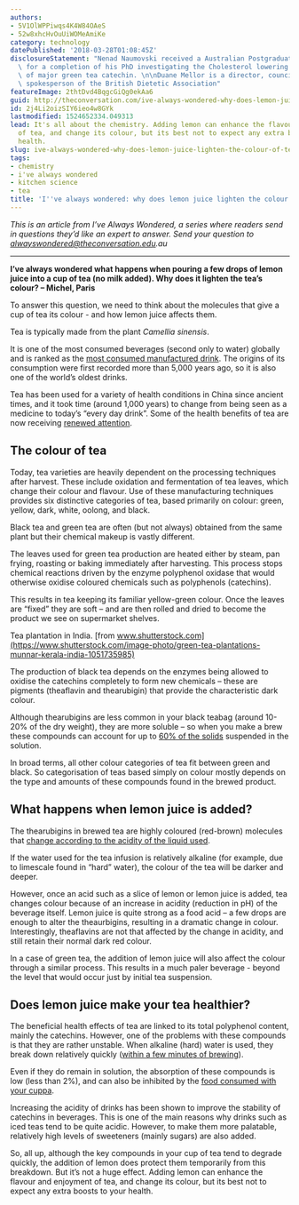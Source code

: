 ```yaml
---
authors:
- 5V1OlWPPiwqs4K4W84OAeS
- 52w8xhcHvOuUiWOMeAmiKe
category: technology
datePublished: '2018-03-28T01:08:45Z'
disclosureStatement: "Nenad Naumovski received a Australian Postgraduate Award (APA)\
  \ for a completion of his PhD investigating the Cholesterol lowering properties\
  \ of major green tea catechin. \n\nDuane Mellor is a director, council member and\
  \ spokesperson of the British Dietetic Association"
featureImage: 2thtDvd4BqgcGiQg0ekAa6
guid: http://theconversation.com/ive-always-wondered-why-does-lemon-juice-lighten-the-colour-of-tea-91324
id: 2j4Li2oizSIY6ieo4w8GYk
lastmodified: 1524652334.049313
lead: It's all about the chemistry. Adding lemon can enhance the flavour and enjoyment
  of tea, and change its colour, but its best not to expect any extra boosts to your
  health.
slug: ive-always-wondered-why-does-lemon-juice-lighten-the-colour-of-tea
tags:
- chemistry
- i've always wondered
- kitchen science
- tea
title: 'I''ve always wondered: why does lemon juice lighten the colour of tea?'
---
```

_This is an article from I’ve Always Wondered, a series where readers send in questions they’d like an expert to answer. Send your question to alwayswondered@theconversation.edu.au_

* * *

**I’ve always wondered what happens when pouring a few drops of lemon juice into a cup of tea (no milk added). Why does it lighten the tea’s colour? – Michel, Paris**

To answer this question, we need to think about the molecules that give a cup of tea its colour - and how lemon juice affects them. 


Tea is typically made from the plant _Camellia sinensis_. 

It is one of the most consumed beverages (second only to water) globally and is ranked as the [most consumed manufactured drink](http://www.fao.org/3/a-i4480e.pdf). The origins of its consumption were first recorded more than 5,000 years ago, so it is also one of the world’s oldest drinks. 

Tea has been used for a variety of health conditions in China since ancient times, and it took time (around 1,000 years) to change from being seen as a medicine to today’s “every day drink”. Some of the health benefits of tea are now receiving [renewed attention](https://theconversation.com/health-check-five-reasons-to-put-the-kettle-on-and-have-a-cup-of-tea-42419). 

## The colour of tea

Today, tea varieties are heavily dependent on the processing techniques after harvest. These include oxidation and fermentation of tea leaves, which change their colour and flavour. Use of these manufacturing techniques provides six distinctive categories of tea, based primarily on colour: green, yellow, dark, white, oolong, and black. 

Black tea and green tea are often (but not always) obtained from the same plant but their chemical makeup is vastly different. 

The leaves used for green tea production are heated either by steam, pan frying, roasting or baking immediately after harvesting. This process stops chemical reactions driven by the enzyme polyphenol oxidase that would otherwise oxidise coloured chemicals such as polyphenols (catechins). 

This results in tea keeping its familiar yellow-green colour. Once the leaves are “fixed” they are soft – and are then rolled and dried to become the product we see on supermarket shelves. 

Tea plantation in India. [from www.shutterstock.com](https://www.shutterstock.com/image-photo/green-tea-plantations-munnar-kerala-india-1051735985)

The production of black tea depends on the enzymes being allowed to oxidise the catechins completely to form new chemicals – these are pigments (theaflavin and thearubigin) that provide the characteristic dark colour. 

Although thearubigins are less common in your black teabag (around 10-20% of the dry weight), they are more soluble – so when you make a brew these compounds can account for up to [60% of the solids](https://www.sciencedirect.com/science/article/pii/B9780080453828001088) suspended in the solution. 

In broad terms, all other colour categories of tea fit between green and black. So categorisation of teas based simply on colour mostly depends on the type and amounts of these compounds found in the brewed product.


## What happens when lemon juice is added?

The thearubigins in brewed tea are highly coloured (red-brown) molecules that [change according to the acidity of the liquid used](https://www.sciencedirect.com/science/article/pii/S030881460100108X).

If the water used for the tea infusion is relatively alkaline (for example, due to limescale found in “hard” water), the colour of the tea will be darker and deeper. 

However, once an acid such as a slice of lemon or lemon juice is added, tea changes colour because of an increase in acidity (reduction in pH) of the beverage itself. Lemon juice is quite strong as a food acid – a few drops are enough to alter the theaurbigins, resulting in a dramatic change in colour. Interestingly, theaflavins are not that affected by the change in acidity, and still retain their normal dark red colour. 

In a case of green tea, the addition of lemon juice will also affect the colour through a similar process. This results in a much paler beverage - beyond the level that would occur just by initial tea suspension. 

## Does lemon juice make your tea healthier?

The beneficial health effects of tea are linked to its total polyphenol content, mainly the catechins. However, one of the problems with these compounds is that they are rather unstable. When alkaline (hard) water is used, they break down relatively quickly ([within a few minutes of brewing](https://www.sciencedirect.com/science/article/pii/S0308814603000621)). 


Even if they do remain in solution, the absorption of these compounds is low (less than 2%), and can also be inhibited by the [food consumed with your cuppa](http://www.mdpi.com/2076-3921/4/2/373). 

Increasing the acidity of drinks has been shown to improve the stability of catechins in beverages. This is one of the main reasons why drinks such as iced teas tend to be quite acidic. However, to make them more palatable, relatively high levels of sweeteners (mainly sugars) are also added. 

So, all up, although the key compounds in your cup of tea tend to degrade quickly, the addition of lemon does protect them temporarily from this breakdown. But it’s not a huge effect. Adding lemon can enhance the flavour and enjoyment of tea, and change its colour, but its best not to expect any extra boosts to your health.